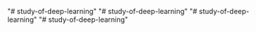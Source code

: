 "# study-of-deep-learning" 
"# study-of-deep-learning" 
"# study-of-deep-learning" 
"# study-of-deep-learning" 
